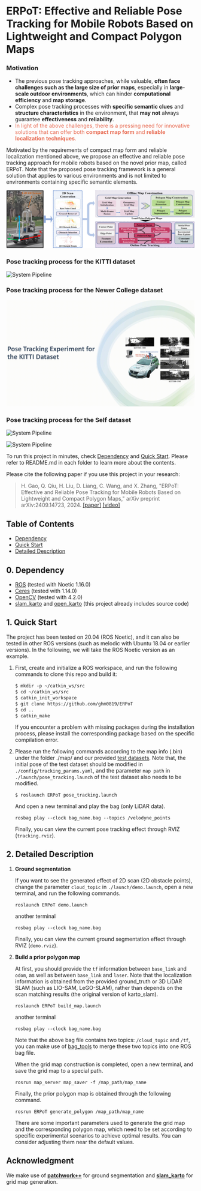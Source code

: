 # ERPoT: Effective and Reliable Pose Tracking for Mobile Robots Based on Lightweight and Compact Polygon Maps
### Motivation

+ The previous pose tracking approaches, while valuable, **often face challenges such as the large size of prior maps**, especially in **large-scale outdoor environments**, which can hinder **computational efficiency** and **map storage**.
+ Complex pose tracking processes with **specific semantic clues** and **structure characteristics** in the environment, that **may not** always guarantee **effectiveness** and **reliability**.
+ <span style="color:#E86A51">In light of the above challenges, there is a pressing need for innovative solutions that can offer both **compact map form** and **reliable localization** **techniques**.</span>



Motivated by the requirements of compact map form and reliable localization mentioned above, we propose an effective and reliable pose tracking approach for mobile robots based on the novel prior map, called ERPoT. Note that the proposed pose tracking framework is a general solution that applies to various environments and is not limited to environments containing specific semantic elements.

![System Pipeline](./pictures/system_pipeline.png)





### Pose tracking process for the KITTI dataset

![System Pipeline](./pictures/kitti.gif)



### Pose tracking process for the Newer College dataset

![System Pipeline](./pictures/Oxford.gif)



### Pose tracking process for the Self dataset

![System Pipeline](./pictures/self_01.gif)

![System Pipeline](./pictures/self_02.gif)



To run this project in minutes, check  [Dependency](#0-Dependency) and [Quick Start](#1-Quick-Start). Please refer to README.md in each folder to learn more about the contents.

Please cite the following paper if you use this project in your research: 

> H. Gao, Q. Qiu, H. Liu, D. Liang, C. Wang, and X. Zhang, "ERPoT: Effective and Reliable Pose Tracking for Mobile Robots Based on Lightweight and Compact Polygon Maps," arXiv preprint arXiv:2409.14723, 2024. [[paper]](https://arxiv.org/abs/2409.14723) [[video]](https://youtu.be/cseml5FrW1Q)



## Table of Contents

* [Dependency](##0-Dependency)
* [Quick Start](##1-Quick-Start)
* [Detailed Description](##2-Detailed-Description)

## 0. Dependency
- [ROS](http://wiki.ros.org/ROS/Installation) (tested with Noetic 1.16.0)
- [Ceres](http://ceres-solver.org/installation.html) (tested with 1.14.0)
- [OpenCV](https://github.com/opencv/opencv) (tested with 4.2.0)
- [slam_karto](https://github.com/ros-perception/slam_karto) and [open_karto](https://github.com/ros-perception/open_karto) (this project already includes source code)

## 1. Quick Start

The project has been tested on 20.04 (ROS Noetic), and it can also be tested in other ROS versions (such as melodic with Ubuntu 18.04 or earlier versions). In the following, we will take the ROS Noetic version as an example. 

1. First, create and initialize a ROS workspace, and run the following commands to clone this repo and build it:

      ```
   $ mkdir -p ~/catkin_ws/src
   $ cd ~/catkin_ws/src
   $ catkin_init_workspace
   $ git clone https://github.com/ghm0819/ERPoT
   $ cd ..
   $ catkin_make
   ```
   
   If you encounter a problem with missing packages during the installation process, please install the corresponding package based on the specific compilation error.
   
   


2. Please run the following commands according to the map info (.bin) under the folder ./map/ and our provided [test datasets](https://drive.google.com/drive/folders/129CwgdfpV40PO4lC1a3rOf7FqzG5J7iF). Note that, the initial pose of the test dataset should be modified in `./config/tracking_params.yaml`, and the parameter `map path` in `./launch/pose_tracking.launch` of the test dataset also needs to be modified.

      ```
   $ roslaunch ERPoT pose_tracking.launch
   ```
   
   And open a new terminal and play the bag (only LiDAR data).
   ```
   rosbag play --clock bag_name.bag --topics /velodyne_points
   ```

   Finally, you can view the current pose tracking effect through RVIZ (`tracking.rviz`).

## 2. Detailed Description

1. **Ground segmentation**

   If you want to see the generated effect of 2D scan (2D obstacle points), change the parameter `cloud_topic` in `./launch/demo.launch`, open a new terminal, and run the following commands.

   ```
   roslaunch ERPoT demo.launch
   ```

   another terminal

   ```
   rosbag play --clock bag_name.bag
   ```

   Finally, you can view the current ground segmentation effect through RVIZ (`demo.rviz`).

2. **Build a prior polygon map**

   At first, you should provide the `tf` information between `base_link` and `odom`, as well as between `base_link` and `laser`. Note that the localization information is obtained from the provided ground_truth or 3D LiDAR SLAM (such as LIO-SAM, LeGO-SLAM), rather than depends on the scan matching results (the original version of karto_slam).

   ```
   roslaunch ERPoT build_map.launch
   ```

   another terminal

   ```
   rosbag play --clock bag_name.bag
   ```

   Note that the above bag file contains two topics: `/cloud_topic` and `/tf`, you can make use of [bag_tools](https://github.com/srv/srv_tools) to merge these two topics into one ROS bag file.

   When the grid map construction is completed, open a new terminal, and save the grid map to a special path.

   ```
   rosrun map_server map_saver -f /map_path/map_name
   ```

   Finally, the prior polygon map is obtained through the following command.

   ```
   rosrun ERPoT generate_polygon /map_path/map_name
   ```

   There are some important parameters used to generate the grid map and the corresponding polygon map, which need to be set according to specific experimental scenarios to achieve optimal results. You can consider adjusting them near the default values.

## Acknowledgment

We make use of [**patchwork++**](https://github.com/url-kaist/patchwork-plusplus-ros) for ground segmentation and [**slam_karto**](https://github.com/ros-perception/slam_karto) for grid map generation.

